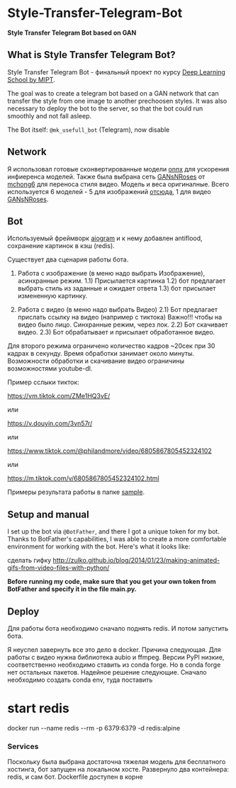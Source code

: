 # Style-Transfer-Telegram-Bot
**Style Transfer Telegram Bot based on GAN**

What is Style Transfer Telegram Bot?
------------------------------------
Style Transfer Telegram Bot - финальный проект по курсу [Deep Learning School by MIPT](https://en.dlschool.org/).

The goal was to create a telegram bot based on a GAN network that can transfer the style from one image to another prechoosen styles. It was also necessary to deploy the bot to the server, so that the bot could run smoothly and not fall asleep.

The Bot itself: `@mk_usefull_bot` (Telegram), now disable


Network
-------
Я использовал готовые сконвертированные модели [onnx](https://github.com/microsoft/onnxruntime) для ускорения инфиеренса моделей. Также была выбрана сеть [GANsNRoses](https://github.com/mchong6/GANsNRoses) от [mchong6](https://github.com/mchong6) для переноса стиля видео. Модель и веса оригиналные. 
Всего используется 6 моделей - 5 для изображений [отсюда](https://github.com/onnx/models/tree/master/vision/style_transfer/fast_neural_style/model), 1 для видео [GANsNRoses](https://github.com/mchong6/GANsNRoses). 


Bot
---
Используемый фреймворк [aiogram](https://docs.aiogram.dev/en/latest/index.html) и к нему добавлен antiflood, сохранение картинок в кэш (redis).    

Существует два сценария работы бота.
1) Работа с изображение (в меню надо выбрать Изображение), асинхранные режим.
1.1) Присылается картинка
1.2) бот предлагает выбрать стиль из заданные и ожидает ответа
1.3) бот присылает измененную картинку.

2) Работа с видео (в меню надо выбрать Видео)
2.1) Бот предлагает прислать ссылку на видео (например с тиктока) Важно!!! чтобы на видео было лицо. Синхранные режим, через лок.
2.2) Бот скачивает видео.
2.3) Бот обрабатывает и присылает обработанное видео.

Для второго режима ограничено количество кадров ~20сек при 30 кадрах в секунду. Время обработки занимает около минуты. Возможности обработки и скачивание видео ограничины возможностями youtube-dl. 

Пример сслыки тикток:

https://vm.tiktok.com/ZMe1HQ3vE/

или

https://v.douyin.com/3vn57r/

или

https://www.tiktok.com/@philandmore/video/6805867805452324102

или

https://m.tiktok.com/v/6805867805452324102.html

Примеры результата работы в папке [sample](samples/output9.mp4).


Setup and manual
----------------
I set up the bot via `@BotFather`, and there I got a unique token for my bot.
Thanks to BotFather's capabilities, I was able to create a more comfortable environment for working with the bot. Here's what it looks like:

сделать гифку
http://zulko.github.io/blog/2014/01/23/making-animated-gifs-from-video-files-with-python/

**Before running my code, make sure that you get your own token from BotFather and specify it in the file main.py.**

Deploy
------
Для работы бота необходимо сначало поднять redis. И потом запустить бота.

Я неуспел завернуть все это дело в docker. Причина следующая. Для работы с видео нужна библиотека aubio и ffmpeg. Версии PyPI низкие, соответственно необходимо ставить из conda forge.
Но в conda forge нет остальных пакетов.
Надейное решение следующие. Сначало необходимо создать conda env, туда поставить 

# start redis
docker run --name redis --rm -p 6379:6379 -d redis:alpine

### Services
Поскольку была выбрана достаточна тяжелая модель для бесплатного хостинга, бот запущен на локальном хосте. Развернуло два контейнера: redis, и сам бот.
Dockerfile доступен в корне

